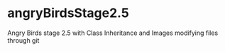 # angryBirdsStage2.5
Angry Birds stage 2.5 with Class Inheritance and Images
modifying files through git